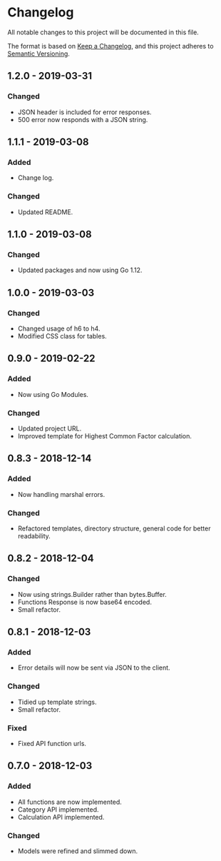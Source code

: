 # Changelog

All notable changes to this project will be documented in this file.

The format is based on [Keep a Changelog](https://keepachangelog.com/en/1.0.0/),
and this project adheres to [Semantic Versioning](https://semver.org/spec/v2.0.0.html).

## 1.2.0 - 2019-03-31

### Changed

- JSON header is included for error responses.
- 500 error now responds with a JSON string.

## 1.1.1 - 2019-03-08

### Added

- Change log.

### Changed

- Updated README.

## 1.1.0 - 2019-03-08

### Changed

- Updated packages and now using Go 1.12.

## 1.0.0 - 2019-03-03

### Changed

- Changed usage of h6 to h4.
- Modified CSS class for tables.

## 0.9.0 - 2019-02-22

### Added

- Now using Go Modules.

### Changed

- Updated project URL.
- Improved template for Highest Common Factor calculation.

## 0.8.3 - 2018-12-14

### Added

- Now handling marshal errors.

### Changed

- Refactored templates, directory structure, general code for better readability.

## 0.8.2 - 2018-12-04

### Changed

- Now using strings.Builder rather than bytes.Buffer.
- Functions Response is now base64 encoded.
- Small refactor.

## 0.8.1 - 2018-12-03

### Added

- Error details will now be sent via JSON to the client.

### Changed

- Tidied up template strings.
- Small refactor.

### Fixed

- Fixed API function urls.

## 0.7.0 - 2018-12-03

### Added

- All functions are now implemented.
- Category API implemented.
- Calculation API implemented.

### Changed

- Models were refined and slimmed down.
